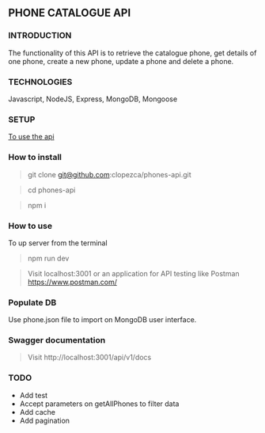 ## PHONE CATALOGUE API 

### INTRODUCTION

The functionality of this API is to retrieve the catalogue phone, get details of one phone, create a new phone, update a phone and delete a phone.

### TECHNOLOGIES

Javascript, NodeJS, Express, MongoDB, Mongoose

### SETUP

[To use the api](https://github.com/clopezca/phones-api)

### How to install

> git clone git@github.com:clopezca/phones-api.git

> cd phones-api

> npm i

### How to use

To up server from the terminal

> npm run dev

> Visit localhost:3001 or an application for API testing like Postman https://www.postman.com/

### Populate DB

Use phone.json file to import on MongoDB user interface.

### Swagger documentation 

> Visit http://localhost:3001/api/v1/docs

### TODO

- Add test
- Accept parameters on getAllPhones to filter data
- Add cache
- Add pagination